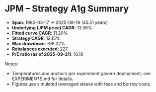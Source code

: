 # JPM – Strategy A1g Summary

- **Span**: 1980-03-17 → 2025-09-19 (45.51 years)
- **Underlying (JPM price) CAGR**: 13.36%
- **Fitted curve CAGR**: 11.20%
- **Strategy CAGR**: 12.15%
- **Max drawdown**: -98.02%
- **Rebalances executed**: 227
- **P/E ratio (as of 2025-09-21)**: 16.16

Notes:

- Temperatures and anchors per experiment govern deployment; see EXPERIMENTS.md for details.
- Figures use simulated leveraged sleeve with fees and borrow costs.

